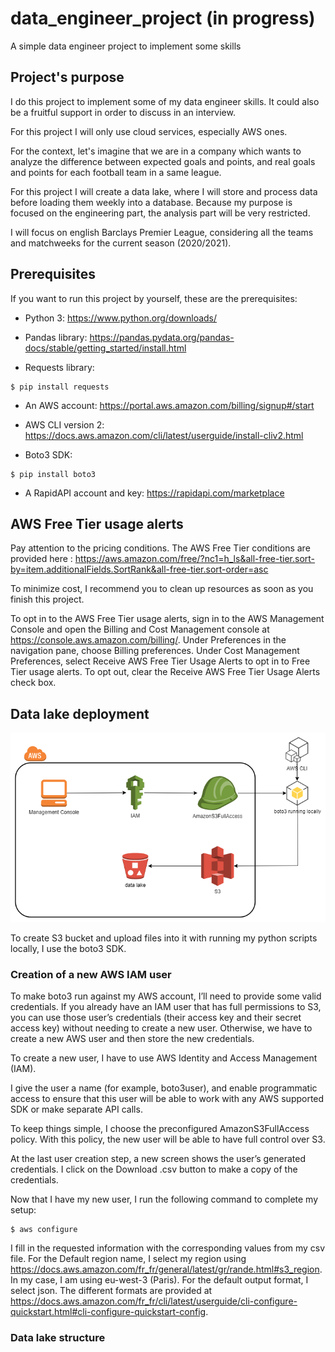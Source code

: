 # data_engineer_project (in progress)
A simple data engineer project to implement some skills

## Project's purpose
I do this project to implement some of my data engineer skills. It could also be a fruitful support in order to discuss in an interview.

For this project I will only use cloud services, especially AWS ones.

For the context, let's imagine that we are in a company which wants to analyze the difference between expected goals and points, and real goals and points for each football team in a same league.

For this project I will create a data lake, where I will store and process data before loading them weekly into a database.
Because my purpose is focused on the engineering part, the analysis part will be very restricted.

I will focus on english Barclays Premier League, considering all the teams and matchweeks for the current season (2020/2021).

## Prerequisites

If you want to run this project by yourself, these are the prerequisites:

- Python 3: https://www.python.org/downloads/

- Pandas library: https://pandas.pydata.org/pandas-docs/stable/getting_started/install.html

- Requests library:
```shell
$ pip install requests
```

- An AWS account: https://portal.aws.amazon.com/billing/signup#/start

- AWS CLI version 2: https://docs.aws.amazon.com/cli/latest/userguide/install-cliv2.html

- Boto3 SDK:
```shell
$ pip install boto3
```

- A RapidAPI account and key: https://rapidapi.com/marketplace

## AWS Free Tier usage alerts

Pay attention to the pricing conditions. The AWS Free Tier conditions are provided here :
https://aws.amazon.com/free/?nc1=h_ls&all-free-tier.sort-by=item.additionalFields.SortRank&all-free-tier.sort-order=asc

To minimize cost, I recommend you to clean up resources as soon as you finish this project.

To opt in to the AWS Free Tier usage alerts, sign in to the AWS Management Console and open the Billing and Cost Management console at https://console.aws.amazon.com/billing/.
Under Preferences in the navigation pane, choose Billing preferences.
Under Cost Management Preferences, select Receive AWS Free Tier Usage Alerts to opt in to Free Tier usage alerts. To opt out, clear the Receive AWS Free Tier Usage Alerts check box.

## Data lake deployment

![](images/datalakeDeployment.png)

To create S3 bucket and upload files into it with running my python scripts locally, I use the boto3 SDK.

### Creation of a new AWS IAM user

To make boto3 run against my AWS account, I’ll need to provide some valid credentials. If you already have an IAM user that has full permissions to S3, you can use those user’s credentials (their access key and their secret access key) without needing to create a new user. Otherwise, we have to create a new AWS user and then store the new credentials.

To create a new user, I have to use AWS Identity and Access Management (IAM).

I give the user a name (for example, boto3user), and enable programmatic access to ensure that this user will be able to work with any AWS supported SDK or make separate API calls.

To keep things simple, I choose the preconfigured AmazonS3FullAccess policy. With this policy, the new user will be able to have full control over S3.

At the last user creation step, a new screen shows the user’s generated credentials. I click on the Download .csv button to make a copy of the credentials.

Now that I have my new user, I run the following command to complete my setup:
```shell
$ aws configure
```
I fill in the requested information with the corresponding values from my csv file.
For the Default region name, I select my region using https://docs.aws.amazon.com/fr_fr/general/latest/gr/rande.html#s3_region. In my case, I am using eu-west-3 (Paris).
For the default output format, I select json. The different formats are provided at https://docs.aws.amazon.com/fr_fr/cli/latest/userguide/cli-configure-quickstart.html#cli-configure-quickstart-config.

### Data lake structure
